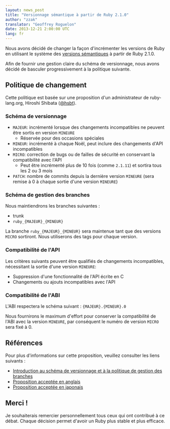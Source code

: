 ```yaml
---
layout: news_post
title: "Versionnage sémantique à partir de Ruby 2.1.0"
author: "zzak"
translator: "Geoffrey Roguelon"
date: 2013-12-21 2:00:00 UTC
lang: fr
---
```


Nous avons décidé de changer la façon d'incrémenter les versions de Ruby en
utilisant le système des [versions sémantiques](http://semver.org/) à partir de
Ruby 2.1.0.

Afin de fournir une gestion claire du schéma de versionnage, nous avons décidé
de basculer progressivement à la politique suivante.

## Politique de changement

Cette politique est basée sur une proposition d'un administrateur de ruby-lang.org,
Hiroshi Shibata ([@hsbt](https://twitter.com/hsbt)).

### Schéma de versionnage

* `MAJEUR`: incrémenté lorsque des changements incompatibles ne peuvent être sortis en version `MINEURE`
  * Réservée pour des occasions spéciales
* `MINEUR`: incrémenté à chaque Noël, peut inclure des changements d'API incompatibles
* `MICRO`: correction de bugs ou de failles de sécurité en conservant la compatibilité avec l'API
  * Peut être incrémenté plus de 10 fois (comme `2.1.11`) et sortira tous les 2 ou 3 mois
* `PATCH`: nombre de commits depuis la dernière version `MINEURE` (sera remise à 0 à chaque sortie d'une version `MINEURE`)

### Schéma de gestion des branches

Nous maintiendrons les branches suivantes :

* trunk
* `ruby_{MAJEUR}_{MINEUR}`

La branche `ruby_{MAJEUR}_{MINEUR}` sera maintenue tant que des versions `MICRO`
sortiront.
Nous utiliserons des tags pour chaque version.

### Compatibilité de l'API

Les critères suivants peuvent être qualifiés de changements incompatibles,
nécessitant la sortie d'une version `MINEURE`:

* Suppression d'une fonctionnalité de l'API écrite en C
* Changements ou ajouts incompatibles avec l'API

### Compatibilité de l'ABI

L'ABI respectera le schéma suivant : `{MAJEUR}.{MINEUR}.0`

Nous fournirons le maximum d'effort pour conserver la compatibilité de l'ABI avec
la version `MINEURE`, par conséquent le numéro de version `MICRO` sera fixé à 0.

## Références

Pour plus d'informations sur cette proposition, veuillez consulter les liens
suivants :

* [Introduction au schéma de versionnage et à la politique de gestion des branches](http://bugs.ruby-lang.org/issues/8835)
* [Proposition acceptée en anglais](https://gist.github.com/sorah/7803201)
* [Proposition acceptée en japonais](https://gist.github.com/hsbt/7719305)

## Merci !

Je souhaiterais remercier personnellement tous ceux qui ont contribué à ce débat.
Chaque décision permet d'avoir un Ruby plus stable et plus efficace.

